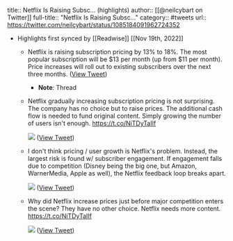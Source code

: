 title:: Netflix Is Raising Subsc... (highlights)
author:: [[@neilcybart on Twitter]]
full-title:: "Netflix Is Raising Subsc..."
category:: #tweets
url:: https://twitter.com/neilcybart/status/1085184091962724352

- Highlights first synced by [[Readwise]] [[Nov 19th, 2022]]
	- Netflix is raising subscription pricing by 13% to 18%. The most popular subscription will be $13 per month (up from $11 per month). Price increases will roll out to existing subscribers over the next three months. ([View Tweet](https://twitter.com/neilcybart/status/1085184091962724352))
		- **Note**: Thread
	- Netflix gradually increasing subscription pricing is not surprising. The company has no choice but to raise prices. The additional cash flow is needed to fund original content. Simply growing the number of users isn't enough. https://t.co/NiTDyTaIIf 
	  
	  ![](https://pbs.twimg.com/media/Dw9b7C7VAAE8M6N.jpg) ([View Tweet](https://twitter.com/neilcybart/status/1085187407526256644))
	- I don't think pricing / user growth is Netflix's problem. Instead, the largest risk is found w/ subscriber engagement. If engagement falls due to competition (Disney being the big one, but Amazon, WarnerMedia, Apple as well), the Netflix feedback loop breaks apart. 
	  
	  ![](https://pbs.twimg.com/media/Dw9cYCYU0AAKI2T.jpg) ([View Tweet](https://twitter.com/neilcybart/status/1085188205115203585))
	- Why did Netflix increase prices just before major competition enters the scene? They have no other choice. Netflix needs more content. 
	  https://t.co/NiTDyTaIIf 
	  
	  ![](https://pbs.twimg.com/media/Dw9eTRvUcAAT_5i.jpg) ([View Tweet](https://twitter.com/neilcybart/status/1085190182033190915))